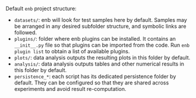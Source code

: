 Default `enb` project structure:

- `datasets/`: enb will look for test samples here by default. Samples may be arranged in any desired subfolder
  structure, and symbolic links are followed.
- `plugins/`: folder where enb plugins can be installed. It contains an `__init__.py` file so that plugins can be
  imported from the code. Run `enb plugin list` to obtain a list of available plugins.
- `plots/`: data analysis outputs the resulting plots in this folder by default.
- `analysis/`: data analysis outputs tables and other numerical results in this folder by default.
- `persistence_*`: each script has its dedicated persistence folder by default. They can be configured so that they are
  shared across experiments and avoid result re-computation.
